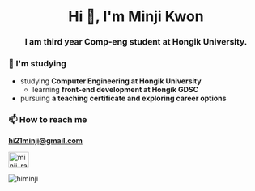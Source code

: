 <!--
**himinji/himinji** is a ✨ _special_ ✨ repository because its `README.md` (this file) appears on your GitHub profile.

Here are some ideas to get you started:

- 🔭 I’m currently working on ...
- 🌱 I’m currently learning ...
- 👯 I’m looking to collaborate on ...
- 🤔 I’m looking for help with ...
- 💬 Ask me about ...
- 📫 How to reach me: ...
- 😄 Pronouns: ...
- ⚡ Fun fact: ...
-->

<h1 align="center">Hi 👋, I'm Minji Kwon</h1>
<h3 align="center">I am third year Comp-eng student at Hongik University.</h3>

### 🌱 I'm studying
- studying **Computer Engineering at Hongik University**
  - learning **front-end development at Hongik GDSC**
- pursuing **a teaching certificate and exploring career options**
### 📫 How to reach me
**hi21minji@gmail.com**
<p align="left">
<a href="https://instagram.com/minji_rang" target="blank"><img align="center" src="https://raw.githubusercontent.com/rahuldkjain/github-profile-readme-generator/master/src/images/icons/Social/instagram.svg" alt="minji_rang" height="30" width="40" /></a>
</p>

<p><img align="left" src="https://github-readme-stats.vercel.app/api/top-langs?username=himinji&show_icons=true&locale=en&layout=compact" alt="himinji" /></p>

